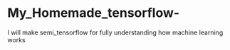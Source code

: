 # My_Homemade_tensorflow-
I will make semi_tensorflow for fully understanding how machine learning works
